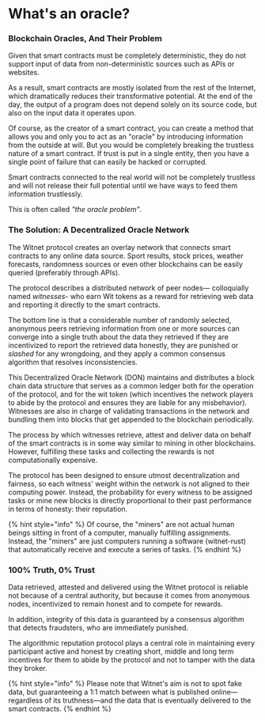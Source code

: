 # What's an oracle?

### Blockchain Oracles, And Their Problem <a href="#blockchain-oracles-and-their-problem" id="blockchain-oracles-and-their-problem"></a>

Given that smart contracts must be completely deterministic, they do not support input of data from non-deterministic sources such as APIs or websites.

As a result, smart contracts are mostly isolated from the rest of the Internet, which dramatically reduces their transformative potential. At the end of the day, the output of a program does not depend solely on its source code, but also on the input data it operates upon.

Of course, as the creator of a smart contract, you can create a method that allows you and only you to act as an "oracle" by introducing information from the outside at will. But you would be completely breaking the trustless nature of a smart contract. If trust is put in a single entity, then you have a single point of failure that can easily be hacked or corrupted.

Smart contracts connected to the real world will not be completely trustless and will not release their full potential until we have ways to feed them information trustlessly.

This is often called _"the oracle problem"_.

### The Solution: A Decentralized Oracle Network <a href="#the-solution-a-decentralized-oracle-network" id="the-solution-a-decentralized-oracle-network"></a>

The Witnet protocol creates an overlay network that connects smart contracts to any online data source. Sport results, stock prices, weather forecasts, randomness sources or even other blockchains can be easily queried (preferably through APIs).

The protocol describes a distributed network of peer nodes— colloquially named _witnesses_- who earn Wit tokens as a reward for retrieving web data and reporting it directly to the smart contracts.

The bottom line is that a considerable number of randomly selected, anonymous peers retrieving information from one or more sources can converge into a single truth about the data they retrieved if they are incentivized to report the retrieved data honestly, they are punished or _slashed_ for any wrongdoing, and they apply a common consensus algorithm that resolves inconsistencies.

This Decentralized Oracle Network (DON) maintains and distributes a block chain data structure that serves as a common ledger both for the operation of the protocol, and for the wit token (which incentives the network players to abide by the protocol and ensures they are liable for any misbehavior). Witnesses are also in charge of validating transactions in the network and bundling them into blocks that get appended to the blockchain periodically.

The process by which witnesses retrieve, attest and deliver data on behalf of the smart contracts is in some way similar to mining in other blockchains. However, fulfilling these tasks and collecting the rewards is not computationally expensive.

The protocol has been designed to ensure utmost decentralization and fairness, so each witness' weight within the network is not aligned to their computing power. Instead, the probability for every witness to be assigned tasks or mine new blocks is directly proportional to their past performance in terms of honesty: their reputation.

{% hint style="info" %}
Of course, the "miners" are not actual human beings sitting in front of a computer, manually fulfilling assignments. Instead, the "miners" are just computers running a software (witnet-rust) that automatically receive and execute a series of tasks.
{% endhint %}

### 100% Truth, 0% Trust <a href="#100-truth-0-trust" id="100-truth-0-trust"></a>

Data retrieved, attested and delivered using the Witnet protocol is reliable not because of a central authority, but because it comes from anonymous nodes, incentivized to remain honest and to compete for rewards.

In addition, integrity of this data is guaranteed by a consensus algorithm that detects fraudsters, who are immediately punished.

The algorithmic reputation protocol plays a central role in maintaining every participant active and honest by creating short, middle and long term incentives for them to abide by the protocol and not to tamper with the data they broker.

{% hint style="info" %}
Please note that Witnet's aim is not to spot fake data, but guaranteeing a 1:1 match between what is published online—regardless of its truthness—and the data that is eventually delivered to the smart contracts.
{% endhint %}
